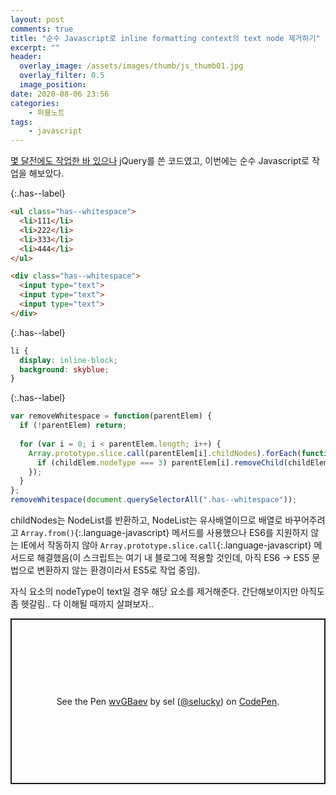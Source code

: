 ```yaml
---
layout: post
comments: true
title: "순수 Javascript로 inline formatting context의 text node 제거하기"
excerpt: ""
header:
  overlay_image: /assets/images/thumb/js_thumb01.jpg
  overlay_filter: 0.5
  image_position:
date: 2020-08-06 23:56
categories:
    - 퍼블노트
tags:
    - javascript
---
```


[몇 달전에도 작업한 바 있으나](/2020/02/19/white-space/) jQuery를 쓴 코드였고, 이번에는 순수 Javascript로 작업을 해보았다.

{:.has--label}
```html
<ul class="has--whitespace">
  <li>111</li>
  <li>222</li>
  <li>333</li>
  <li>444</li>
</ul>

<div class="has--whitespace">
  <input type="text">
  <input type="text">
  <input type="text">
</div>
```

{:.has--label}
```css
li {
  display: inline-block;
  background: skyblue;
}
```

{:.has--label}
```javascript
var removeWhitespace = function(parentElem) {
  if (!parentElem) return;
  
  for (var i = 0; i < parentElem.length; i++) {
    Array.prototype.slice.call(parentElem[i].childNodes).forEach(function(childElem) {
      if (childElem.nodeType === 3) parentElem[i].removeChild(childElem);
    });
  }
};
removeWhitespace(document.querySelectorAll(".has--whitespace"));
```

childNodes는 NodeList를 반환하고, NodeList는 유사배열이므로 배열로 바꾸어주려고 ```Array.from()```{:.language-javascript} 메서드를 사용했으나 ES6를 지원하지 않는 IE에서 작동하지 않아 ```Array.prototype.slice.call```{:.language-javascript} 메서드로 해결했음(이 스크립트는 여기 내 블로그에 적용할 것인데, 아직 ES6 &rarr; ES5 문법으로 변환하지 않는 환경이라서 ES5로 작업 중임).

자식 요소의 nodeType이 text일 경우 해당 요소를 제거해준다. 간단해보이지만 아직도 좀 헷갈림.. 다 이해될 때까지 살펴보자..

<p class="codepen" data-height="265" data-theme-id="default" data-default-tab="js,result" data-user="selucky" data-slug-hash="wvGBaev" style="height: 265px; box-sizing: border-box; display: flex; align-items: center; justify-content: center; border: 2px solid; margin: 1em 0; padding: 1em;" data-pen-title="wvGBaev">
  <span>See the Pen <a href="https://codepen.io/selucky/pen/wvGBaev">
  wvGBaev</a> by sel (<a href="https://codepen.io/selucky">@selucky</a>)
  on <a href="https://codepen.io">CodePen</a>.</span>
</p>
<script async src="https://static.codepen.io/assets/embed/ei.js"></script>